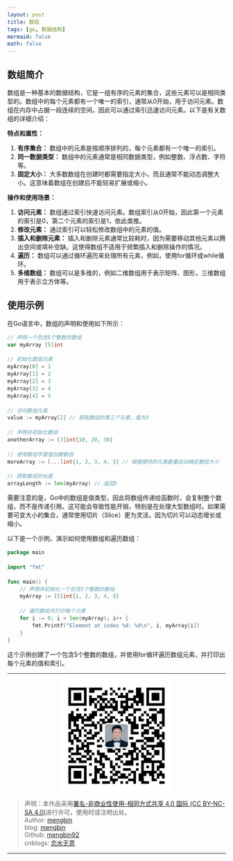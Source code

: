 ```yaml
---
layout: post
title: 数组
tags: [go, 数据结构]
mermaid: false
math: false
---  
```


## 数组简介

数组是一种基本的数据结构，它是一组有序的元素的集合，这些元素可以是相同类型的。数组中的每个元素都有一个唯一的索引，通常从0开始，用于访问元素。数组在内存中占据一段连续的空间，因此可以通过索引迅速访问元素。以下是有关数组的详细介绍：

**特点和属性：**
1. **有序集合：** 数组中的元素是按顺序排列的，每个元素都有一个唯一的索引。
2. **同一数据类型：** 数组中的元素通常是相同数据类型，例如整数、浮点数、字符等。
3. **固定大小：** 大多数数组在创建时都需要指定大小，而且通常不能动态调整大小。这意味着数组在创建后不能轻易扩展或缩小。

**操作和使用场景：**
1. **访问元素：** 数组通过索引快速访问元素。数组索引从0开始，因此第一个元素的索引是0，第二个元素的索引是1，依此类推。
2. **修改元素：** 通过索引可以轻松修改数组中的元素的值。
3. **插入和删除元素：** 插入和删除元素通常比较耗时，因为需要移动其他元素以腾出空间或填补空缺。这使得数组不适用于频繁插入和删除操作的情况。
4. **遍历：** 数组可以通过循环遍历来处理所有元素，例如，使用for循环或while循环。
5. **多维数组：** 数组可以是多维的，例如二维数组用于表示矩阵、图形，三维数组用于表示立方体等。

## 使用示例

在Go语言中，数组的声明和使用如下所示：

```go
// 声明一个包含5个整数的数组
var myArray [5]int

// 初始化数组元素
myArray[0] = 1
myArray[1] = 2
myArray[2] = 3
myArray[3] = 4
myArray[4] = 5

// 访问数组元素
value := myArray[2] // 获取数组的第三个元素，值为3

// 声明并初始化数组
anotherArray := [3]int{10, 20, 30}

// 使用数组字面值创建数组
moreArray := [...]int{1, 2, 3, 4, 5} // 根据提供的元素数量自动确定数组大小

// 获取数组的长度
arrayLength := len(myArray) // 返回5
```

需要注意的是，Go中的数组是值类型，因此将数组传递给函数时，会复制整个数组，而不是传递引用。这可能会导致性能开销，特别是在处理大型数组时。如果需要可变大小的集合，通常使用切片（Slice）更为灵活，因为切片可以动态增长或缩小。

以下是一个示例，演示如何使用数组和遍历数组：

```go
package main

import "fmt"

func main() {
    // 声明并初始化一个包含5个整数的数组
    myArray := [5]int{1, 2, 3, 4, 5}

    // 遍历数组并打印每个元素
    for i := 0; i < len(myArray); i++ {
        fmt.Printf("Element at index %d: %d\n", i, myArray[i])
    }
}
```

这个示例创建了一个包含5个整数的数组，并使用for循环遍历数组元素，并打印出每个元素的值和索引。

---

<div align="center">
  <img src="../img/qrcode_wechat.jpg" alt="孟斯特">
</div>

> 声明：本作品采用[署名-非商业性使用-相同方式共享 4.0 国际 (CC BY-NC-SA 4.0)](https://creativecommons.org/licenses/by-nc-sa/4.0/deed.zh)进行许可，使用时请注明出处。  
> Author: [mengbin](mengbin1992@outlook.com)  
> blog: [mengbin](https://mengbin.top)  
> Github: [mengbin92](https://mengbin92.github.io/)  
> cnblogs: [恋水无意](https://www.cnblogs.com/lianshuiwuyi/)  

---
